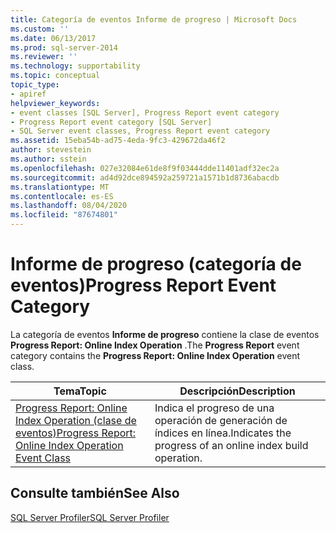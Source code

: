 ```yaml
---
title: Categoría de eventos Informe de progreso | Microsoft Docs
ms.custom: ''
ms.date: 06/13/2017
ms.prod: sql-server-2014
ms.reviewer: ''
ms.technology: supportability
ms.topic: conceptual
topic_type:
- apiref
helpviewer_keywords:
- event classes [SQL Server], Progress Report event category
- Progress Report event category [SQL Server]
- SQL Server event classes, Progress Report event category
ms.assetid: 15eba54b-ad75-4eda-9fc3-429672da46f2
author: stevestein
ms.author: sstein
ms.openlocfilehash: 027e32084e61de8f9f03444dde11401adf32ec2a
ms.sourcegitcommit: ad4d92dce894592a259721a1571b1d8736abacdb
ms.translationtype: MT
ms.contentlocale: es-ES
ms.lasthandoff: 08/04/2020
ms.locfileid: "87674801"
---
```

# <a name="progress-report-event-category"></a><span data-ttu-id="a5663-102">Informe de progreso (categoría de eventos)</span><span class="sxs-lookup"><span data-stu-id="a5663-102">Progress Report Event Category</span></span>
  <span data-ttu-id="a5663-103">La categoría de eventos **Informe de progreso** contiene la clase de eventos **Progress Report: Online Index Operation** .</span><span class="sxs-lookup"><span data-stu-id="a5663-103">The **Progress Report** event category contains the **Progress Report: Online Index Operation** event class.</span></span>  
  
|<span data-ttu-id="a5663-104">Tema</span><span class="sxs-lookup"><span data-stu-id="a5663-104">Topic</span></span>|<span data-ttu-id="a5663-105">Descripción</span><span class="sxs-lookup"><span data-stu-id="a5663-105">Description</span></span>|  
|-----------|-----------------|  
|[<span data-ttu-id="a5663-106">Progress Report: Online Index Operation (clase de eventos)</span><span class="sxs-lookup"><span data-stu-id="a5663-106">Progress Report: Online Index Operation Event Class</span></span>](progress-report-online-index-operation-event-class.md)|<span data-ttu-id="a5663-107">Indica el progreso de una operación de generación de índices en línea.</span><span class="sxs-lookup"><span data-stu-id="a5663-107">Indicates the progress of an online index build operation.</span></span>|  
  
## <a name="see-also"></a><span data-ttu-id="a5663-108">Consulte también</span><span class="sxs-lookup"><span data-stu-id="a5663-108">See Also</span></span>  
 [<span data-ttu-id="a5663-109">SQL Server Profiler</span><span class="sxs-lookup"><span data-stu-id="a5663-109">SQL Server Profiler</span></span>](../../tools/sql-server-profiler/sql-server-profiler.md)  
  
  
